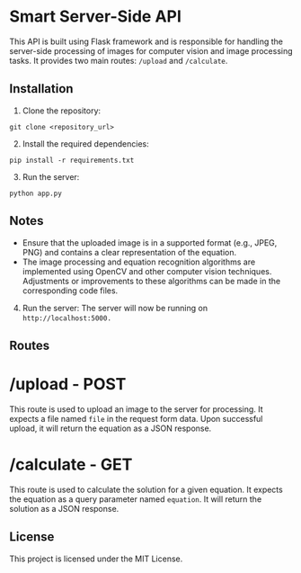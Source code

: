 # Smart Server-Side API

This API is built using Flask framework and is responsible for handling the server-side processing of images for computer vision and image processing tasks. It provides two main routes: `/upload` and `/calculate`.

## Installation

1. Clone the repository:

```shell
git clone <repository_url>
```
2. Install the required dependencies:

```shell
pip install -r requirements.txt
```
3. Run the server:

```shell
python app.py
```
## Notes
- Ensure that the uploaded image is in a supported format (e.g., JPEG, PNG) and contains a clear representation of the equation.
- The image processing and equation recognition algorithms are implemented using OpenCV and other computer vision techniques. Adjustments or improvements   to these algorithms can be made in the corresponding code files.

4. Run the server:
The server will now be running on ```http://localhost:5000.```
## Routes

# /upload - POST
This route is used to upload an image to the server for processing. It expects a file named ```file``` in the request form data. Upon successful upload, it will return the equation as a JSON response.

# /calculate - GET
This route is used to calculate the solution for a given equation. It expects the equation as a query parameter named ```equation```. It will return the solution as a JSON response.

## License
This project is licensed under the MIT License.

